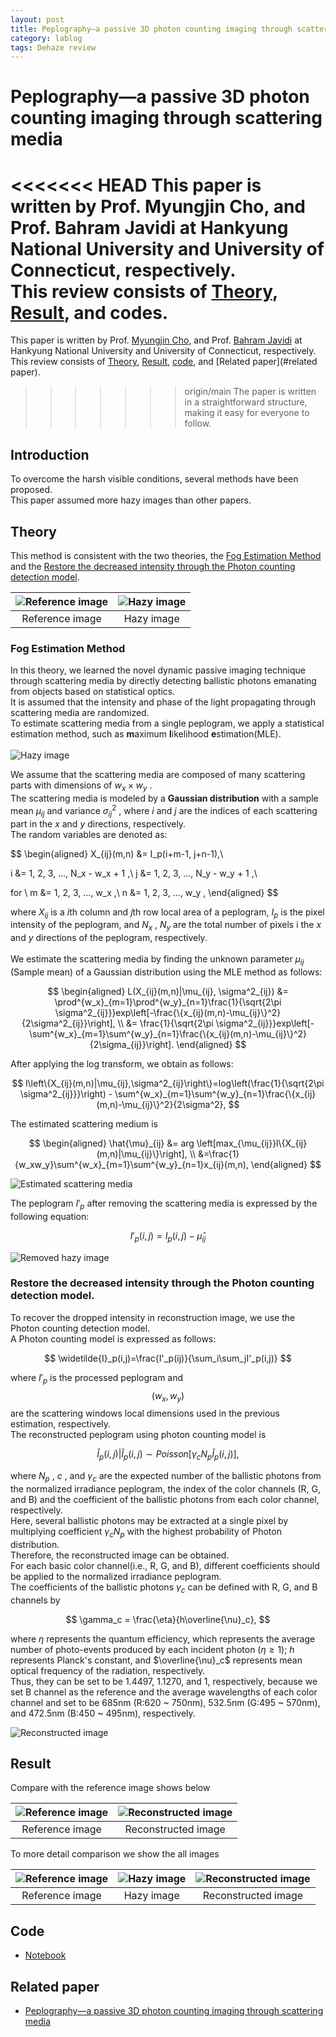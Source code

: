 ```yaml
---
layout: post
title: Peplography—a passive 3D photon counting imaging through scattering media
category: lablog
tags: Dehaze review
---
```

# Peplography—a passive 3D photon counting imaging through scattering media
<<<<<<< HEAD
This paper is written by Prof. Myungjin Cho, and Prof. Bahram Javidi at Hankyung National University and University of Connecticut, respectively.<br/>
This review consists of [Theory](#Theory), [Result](#Result), and codes. <br/>
=======
This paper is written by Prof. [Myungjin Cho](https://scholar.google.com/citations?user=WAvCU2kAAAAJ&hl=en&oi=ao), and Prof. [Bahram Javidi](https://scholar.google.com/citations?user=mqIXYh4AAAAJ&hl=en&oi=ao) at Hankyung National University and University of Connecticut, respectively.<br/>
This review consists of [Theory](#theory), [Result](#result), [code](#code), and [Related paper](#related paper). <br/>
>>>>>>> origin/main
The paper is written in a straightforward structure, making it easy for everyone to follow. <br/>

## Introduction
To overcome the harsh visible conditions, several methods have been proposed. <br/>
This paper assumed more hazy images than other papers. <br/>

## Theory
This method is consistent with the two theories, the [Fog Estimation Method](#fog-estimation-method) and the [Restore the decreased intensity through the Photon counting detection model](#restore-the-decreased-intensity-through-the-photon-counting-detection-model).<br/>

| ![Reference image](/assets/img/Peplography/2K_DCI_0030.png) | ![Hazy image](/assets/img/Peplography/2K_DCI_0039.png) |
|:---:|:---:|
|Reference image|Hazy image|

### Fog Estimation Method
In this theory, we learned the novel dynamic passive imaging technique through scattering media by directly detecting ballistic photons emanating from objects based on statistical optics. <br/>
It is assumed that the intensity and phase of the light propagating through scattering media are randomized.<br/>
To estimate scattering media from a single peplogram, we apply a statistical estimation method, such as **m**aximum **l**ikelihood **e**stimation(MLE). <br/><br/>
![Hazy image](/assets/img/Peplography/2K_DCI_0039.png)

We assume that the scattering media are composed of many scattering parts with dimensions of $w_x \times w_y$ . <br/>
The scattering media is modeled by a **Gaussian distribution** with a sample mean $\mu_{ij}$ and variance $\sigma^2_{ij}$ , where $i$ and $j$ are the indices of each scattering part in the $x$ and $y$ directions, respectively.<br/>
The random variables are denoted as:<br/>

$$
\begin{aligned}
X_{ij}(m,n) &= I_p(i+m-1, j+n-1),\\

i &= 1, 2, 3, ..., N_x - w_x + 1 ,\\
j &= 1, 2, 3, ..., N_y - w_y + 1 ,\\

for \\
m &= 1, 2, 3, ..., w_x ,\\
n &= 1, 2, 3, ..., w_y ,
\end{aligned}
$$

where $X_{ij}$ is a $i$th column and $j$th row local area of a peplogram, $I_p$ is the pixel intensity of the peplogram, and $N_x$ , $N_y$ are the total number of pixels i the $x$ and $y$ directions of the peplogram, respectively. <br/><br/>
We estimate the scattering media by finding the unknown parameter $\mu_{ij}$ (Sample mean) of a Gaussian distribution using the MLE method as follows:<br/>

$$
\begin{aligned}
L(X_{ij}(m,n)|\mu_{ij}, \sigma^2_{ij})
&= \prod^{w_x}_{m=1}\prod^{w_y}_{n=1}\frac{1}{\sqrt{2\pi \sigma^2_{ij}}}exp\left[-\frac{\{x_{ij}(m,n)-\mu_{ij}\}^2}{2\sigma^2_{ij}}\right],
\\
&= \frac{1}{\sqrt{2\pi \sigma^2_{ij}}}exp\left[-\sum^{w_x}_{m=1}\sum^{w_y}_{n=1}\frac{\{x_{ij}(m,n)-\mu_{ij}\}^2}{2\sigma_{ij}}\right].
\end{aligned}
$$

After applying the log transform, we obtain as follows:<br/>

$$
l\left\{X_{ij}(m,n)|\mu_{ij},\sigma^2_{ij}\right\}=log\left(\frac{1}{\sqrt{2\pi \sigma^2_{ij}}}\right) - \sum^{w_x}_{m=1}\sum^{w_y}_{n=1}\frac{\{x_{ij}(m,n)-\mu_{ij}\}^2}{2\sigma^2},
$$

The estimated scattering medium is<br/>

$$
\begin{aligned}
\hat{\mu}_{ij} &= arg \left[max_{\mu_{ij}}l\{X_{ij}(m,n)|\mu_{ij}\}\right], \\
&=\frac{1}{w_xw_y}\sum^{w_x}_{m=1}\sum^{w_y}_{n=1}x_{ij}(m,n),
\end{aligned}
$$

![Estimated scattering media](/assets/img/Peplography/Estimated_haze.png)

The peplogram $I'_p$ after removing the scattering media is expressed by the following equation:<br/>

$$
I'_p(i,j)=I_p(i,j)-\hat{\mu}_{ij}
$$

![Removed hazy image](/assets/img/Peplography/Removed_haze.png)
### Restore the decreased intensity through the Photon counting detection model.

To recover the dropped intensity in reconstruction image, we use the Photon counting detection model. <br/>
A Photon counting model is expressed as follows:<br/>

$$
\widetilde{I}_p(i,j)=\frac{I'_p(ij)}{\sum_i\sum_jI'_p(i,j)}
$$

where $I'_p$ is the processed peplogram and $$(w_x, w_y)$$ are the scattering windows local dimensions used in the previous estimation, respectively. <br/>
The reconstructed peplogram using photon counting model is<br/>

$$
\hat{I}_p(i,j)|\widetilde{I}_p(i,j) \sim Poisson[\gamma_c N_p \widetilde{I}_p(i,j)],
$$

where $N_p$ , $c$ , and $\gamma_c$ are the expected number of the ballistic photons from the normalized irradiance peplogram, the index of the color channels (R, G, and B) and the coefficient of the ballistic photons from each color channel, respectively.<br/>
Here, several ballistic photons may be extracted at a single pixel by multiplying coefficient $\gamma_c N_p$ with the highest probability of Photon distribution.<br/>
Therefore, the reconstructed image can be obtained.<br/>
For each basic color channel(i.e., R, G, and B), different coefficients should be applied to the normalized irradiance peplogram.<br/>
The coefficients of the ballistic photons $\gamma_c$ can be defined with R, G, and B channels by<br/>

$$
\gamma_c = \frac{\eta}{h\overline{\nu}_c},
$$

where $\eta$ represents the quantum efficiency, which represents the average number of photo-events produced by each incident photon $(\eta \geq 1)$; $h$  represents Planck's constant, and $\overline{\nu}_c$ represents mean optical frequency of the radiation, respectively. <br/>
Thus, they can be set to be 1.4497, 1.1270, and 1, respectively, because we set B channel as the reference and the average wavelengths of each color channel and set to be 685nm (R:620 ~ 750nm), 532.5nm (G:495 ~ 570nm), and 472.5nm (B:450 ~ 495nm), respectively.<br/>

![Reconstructed image](/assets/img/Peplography/Peplography_9.png)

## Result
Compare with the reference image shows below<br/>

| ![Reference image](/assets/img/Peplography/2K_DCI_0030.png) | ![Reconstructed image](/assets/img/Peplography/Peplography_9.png) |
|:---:|:---:|
|Reference image|Reconstructed image|

To more detail comparison we show the all images

| ![Reference image](/assets/img/Peplography/2K_DCI_0030.png) | ![Hazy image](/assets/img/Peplography/2K_DCI_0039.png) | ![Reconstructed image](/assets/img/Peplography/Peplography_9.png) |
| :---------------------------------------------------------: | :----------------------------------------------------: | :---------------------------------------------------------------: |
|                       Reference image                       |                       Hazy image                       |                        Reconstructed image                        |


## Code
- [Notebook](https://colab.research.google.com/drive/1msC7tYO8n1hpu7yZarVyYON7iiARgOKh)

## Related paper
- [Peplography—a passive 3D photon counting imaging through scattering media](https://opg.optica.org/ol/abstract.cfm?uri=ol-41-22-5401)
